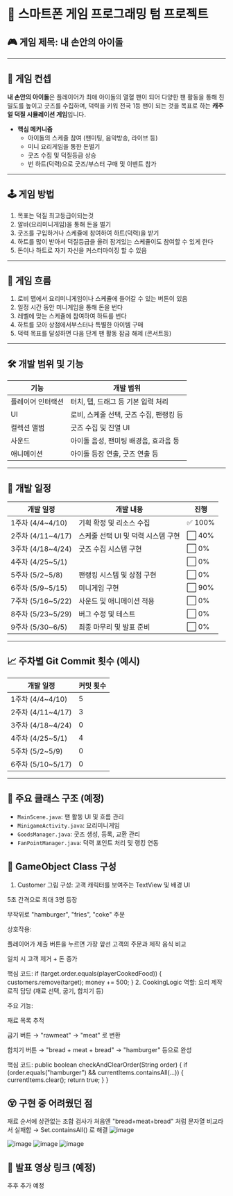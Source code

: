 # 📱 스마트폰 게임 프로그래밍 텀 프로젝트  
## 🎮 게임 제목: **내 손안의 아이돌**

---

## 🌟 게임 컨셉

**내 손안의 아이돌**은 플레이어가 최애 아이돌의 열혈 팬이 되어 다양한 팬 활동을 통해 친밀도를 높이고 굿즈를 수집하며, 덕력을 키워 전국 1등 팬이 되는 것을 목표로 하는 **캐주얼 덕질 시뮬레이션 게임**입니다.

- **핵심 메커니즘**
  - 아이돌의 스케줄 참여 (팬미팅, 음악방송, 라이브 등)
  - 미니 요리게임을 통한 돈벌기 
  - 굿즈 수집 및 덕질등급 상승 
  - 번 하트(덕력)으로 굿즈/부스터 구매 및 이벤트 참가

---

## 🕹️ 게임 방법

1. 목표는 덕질 최고등급이되는것
2. 알바(요리미니게임)을 통해 돈을 벌기
3. 굿즈를 구입하거나 스케쥴에 참여하여 하트(덕력)을 받기
4. 하트를 많이 받아서 덕질등급을 올려 잠겨있는 스케쥴이도 참여할 수 있게 한다
5. 돈이나 하트로 자기 자신을 커스터마이징 할 수 있음   

---

## 🔄 게임 흐름

1. 로비 맵에서 요리미니게임이나 스케쥴에 들어갈 수 있는 버튼이 있음
2. 일정 시간 동안 미니게임을 통해 돈을 번다
3. 레벨에 맞는 스케쥴에 참여하여 하트를 번다  
4. 하트를 모아 상점에서부스터나 특별한 아이템 구매 
5. 덕력 목표를 달성하면 다음 단계 팬 활동 잠금 해제 (콘서트등)  

---

## 🛠️ 개발 범위 및 기능

| 기능 | 개발 범위 |
|------|------------|
|플레이어 인터랙션|터치, 탭, 드래그 등 기본 입력 처리|
|UI|로비, 스케줄 선택, 굿즈 수집, 팬랭킹 등|
|컬렉션 앨범|굿즈 수집 및 진열 UI|
|사운드|아이돌 음성, 팬미팅 배경음, 효과음 등|
|애니메이션|아이돌 등장 연출, 굿즈 연출 등|

---

## 📆 개발 일정

| 개발 일정 | 개발 내용 | 진행 |
|-----------|-----------|------|
|1주차 (4/4~4/10)|기획 확정 및 리소스 수집|✅ 100%|
|2주차 (4/11~4/17)|스케줄 선택 UI 및 덕력 시스템 구현|⬜ 40%|
|3주차 (4/18~4/24)| 굿즈 수집 시스템 구현|⬜ 0%|
|4주차 (4/25~5/1)||⬜ 0%|
|5주차 (5/2~5/8)|팬랭킹 시스템 및 상점 구현|⬜ 0%|
|6주차 (5/9~5/15)|미니게임 구현|⬜ 90%|
|7주차 (5/16~5/22)|사운드 및 애니메이션 적용|⬜ 0%|
|8주차 (5/23~5/29)|버그 수정 및 테스트|⬜ 0%|
|9주차 (5/30~6/5)|최종 마무리 및 발표 준비|⬜ 0%|

---

## 📈 주차별 Git Commit 횟수 (예시)

| 개발 일정 | 커밋 횟수 |
|-----------|------------|
|1주차 (4/4~4/10)|5|
|2주차 (4/11~4/17)|3|
|3주차 (4/18~4/24)|0|
|4주차 (4/25~5/1)|4|
|5주차 (5/2~5/9)|0|
|6주차 (5/10~5/17)|0|

---

## 📂 주요 클래스 구조 (예정)

- `MainScene.java`: 팬 활동 UI 및 흐름 관리  
- `MinigameActivity.java`: 요리미니게임  
- `GoodsManager.java`: 굿즈 생성, 등록, 교환 관리  
- `FanPointManager.java`: 덕력 포인트 처리 및 랭킹 연동  

## 🧩 GameObject Class 구성
1. Customer
그림 구성: 고객 캐릭터를 보여주는 TextView 및 배경 UI

5초 간격으로 최대 3명 등장

무작위로 "hamburger", "fries", "coke" 주문

상호작용:

플레이어가 제출 버튼을 누르면 가장 앞선 고객의 주문과 제작 음식 비교

일치 시 고객 제거 + 돈 증가

핵심 코드:
if (target.order.equals(playerCookedFood)) {
    customers.remove(target);
    money += 500;
}
2. CookingLogic
역할: 요리 제작 로직 담당 (재료 선택, 굽기, 합치기 등)

주요 기능:

재료 목록 추적

굽기 버튼 → "rawmeat" → "meat" 로 변환

합치기 버튼 → "bread + meat + bread" → "hamburger" 등으로 완성

핵심 코드:
public boolean checkAndClearOrder(String order) {
    if (order.equals("hamburger") && currentItems.containsAll(...)) {
        currentItems.clear();
        return true;
    }
}


## 😵 구현 중 어려웠던 점
재료 순서에 상관없는 조합 검사가 처음엔 "bread+meat+bread" 처럼 문자열 비교라서 실패함 → Set.containsAll() 로 해결
![image](https://github.com/user-attachments/assets/8e0d277f-43ce-4669-8dd2-6283b39d02bb)

![image](https://github.com/user-attachments/assets/3625a98b-e1ce-4003-a4a6-7319fce10a63)
![image](https://github.com/user-attachments/assets/a1bc4c40-2816-4008-aab4-90661fdf4b99)
![image](https://github.com/user-attachments/assets/3986635f-d956-43a7-bf82-af96511dc923)

## 🔗 발표 영상 링크 (예정)
추후 추가 예정
